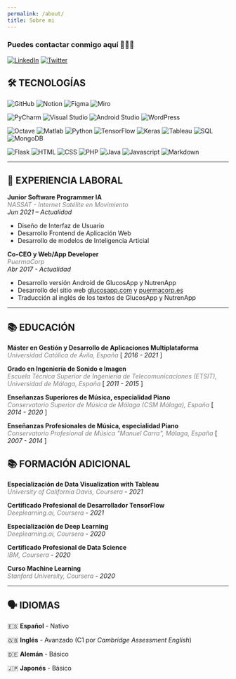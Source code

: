 ```yaml
---
permalink: /about/
title: Sobre mi
---
```


### Puedes contactar conmigo aquí 👩🏻‍💻

[![LinkedIn](https://img.shields.io/badge/-LinkedIn-1E88E5?style=for-the-badge&logo=linkedin&logoColor=FFFFFF)](https://linkedin.com/in/anapuermaruiz)
[![Twitter](https://img.shields.io/badge/-Twitter-1E88E5?style=for-the-badge&logo=twitter&logoColor=FFFFFF)](https://twitter.com/apuermaruiz)


## 🛠 TECNOLOGÍAS

![GitHub](https://img.shields.io/badge/-GitHub-9E9E9E?style=flat&logo=github&logoColor=ffffff)
![Notion](https://img.shields.io/badge/-Notion-9E9E9E?style=flat&logo=notion&logoColor=ffffff)
![Figma](https://img.shields.io/badge/-Figma-9E9E9E?style=flat&logo=figma&logoColor=ffffff)
![Miro](https://img.shields.io/badge/-Miro-9E9E9E?style=flat&logo=miro&logoColor=ffffff)

![PyCharm](https://img.shields.io/badge/-Pycharm-9E9E9E?style=flat&logo=pycharm&logoColor=ffffff)
![Visual Studio](https://img.shields.io/badge/-Visual_Studio-9E9E9E?style=flat&logo=visualstudio&logoColor=ffffff)
![Android Studio](https://img.shields.io/badge/-Android_Studio-9E9E9E?style=flat&logo=androidstudio&logoColor=ffffff)
![WordPress](https://img.shields.io/badge/-WordPress-9E9E9E?style=flat&logo=wordpress&logoColor=ffffff)

![Octave](https://img.shields.io/badge/-Octave-9E9E9E?style=flat&logo=octave&logoColor=ffffff)
![Matlab](https://img.shields.io/badge/-Matlab-9E9E9E?style=flat&logo=matlab&logoColor=ffffff)
![Python](https://img.shields.io/badge/-Python-9E9E9E?style=flat&logo=python&logoColor=ffffff)
![TensorFlow](https://img.shields.io/badge/-TensorFlow-9E9E9E?style=flat&logo=tensorflow&logoColor=ffffff)
![Keras](https://img.shields.io/badge/-Keras-9E9E9E?style=flat&logo=keras&logoColor=ffffff)
![Tableau](https://img.shields.io/badge/-Tableau-9E9E9E?style=flat&logo=tableau&logoColor=ffffff)
![SQL](https://img.shields.io/badge/-SQL-9E9E9E?style=flat&logo=SQL&logoColor=ffffff)
![MongoDB](https://img.shields.io/badge/-MongoDB-9E9E9E?style=flat&logo=mongodb&logoColor=ffffff)

![Flask](https://img.shields.io/badge/-Flask-9E9E9E?style=flat&logo=flask&logoColor=ffffff)
![HTML](https://img.shields.io/badge/-HTML-9E9E9E?style=flat&logo=HTML5&logoColor=ffffff)
![CSS](https://img.shields.io/badge/-CSS-9E9E9E?style=flat&logo=CSS3&logoColor=ffffff)
![PHP](https://img.shields.io/badge/-PHP-9E9E9E?style=flat&logo=PHP&logoColor=ffffff)
![Java](https://img.shields.io/badge/-Java-9E9E9E?style=flat&logo=Java&logoColor=ffffff)
![Javascript](https://img.shields.io/badge/-JavaScript-9E9E9E?style=flat&logo=Javascript&logoColor=ffffff)
![Markdown](https://img.shields.io/badge/-Markdown-9E9E9E?style=flat&logo=markdown&logoColor=ffffff)

---

## 💼 EXPERIENCIA LABORAL


**Junior Software Programmer IA**    <br>
<span style="color:gray">_NASSAT - Internet Satélite en Movimiento_</span> <br>
 _Jun 2021 – Actualidad_
 
- Diseño de Interfaz de Usuario
- Desarrollo Frontend de Aplicación Web
- Desarrollo de modelos de Inteligencia Articial


**Co-CEO y Web/App Developer**    <br>
<span style="color:gray">_PuermaCorp_</span> <br>
_Abr 2017 - Actualidad_

- Desarrollo versión Android de GlucosApp y NutrenApp
- Desarrollo del sitio web [glucosapp.com](http://www.glucosapp.com/) y [puermacorp.es](http://www.puermacorp.es/)
- Traducción al inglés de los textos de GlucosApp y NutrenApp

---

## 📚 EDUCACIÓN


**Máster en Gestión y Desarrollo de Aplicaciones Multiplataforma** <br>
<span style="color:gray">_Universidad Católica de Ávila, España_</span>  [ *2016 - 2021* ]

**Grado en Ingeniería de Sonido e Imagen** <br>
<span style="color:gray">_Escuela Técnica Superior de Ingeniería de Telecomunicaciones (ETSIT), Universidad de Málaga, España_</span>  [ *2011 - 2015* ]

**Enseñanzas Superiores de Música, especialidad Piano** <br>
<span style="color:gray">_Conservatorio Superior de Música de Málaga (CSM Málaga), España_</span>  [ *2014 - 2020* ]

**Enseñanzas Profesionales de Música, especialidad Piano** <br>
<span style="color:gray">_Conservatorio Profesional de Música "Manuel Carra", Málaga, España_</span>  [ *2007 - 2014* ]


## 📚 FORMACIÓN ADICIONAL


**Especialización de Data Visualization with Tableau** <br>
<span style="color:gray">_University of California Davis, Coursera_</span> - *2021*

**Certificado Profesional de Desarrollador TensorFlow** <br>
<span style="color:gray">_Deeplearning.ai, Coursera_</span> - *2021*

**Especialización de Deep Learning** <br>
<span style="color:gray">_Deeplearning.ai, Coursera_</span> - *2020*

**Certificado Profesional de Data Science** <br>
<span style="color:gray">_IBM, Coursera_</span> - *2020*

**Curso Machine Learning** <br>
<span style="color:gray">_Stanford University, Coursera_</span> - *2020*

---

## 🗣️ IDIOMAS


🇪🇸  **Español** - Nativo

🇬🇧  **Inglés** - Avanzado (C1 por _Cambridge Assessment English_)

🇩🇪  **Alemán**  - Básico 

🇯🇵  **Japonés** - Básico 

